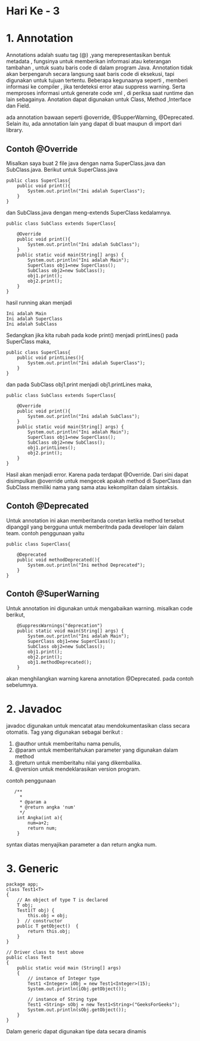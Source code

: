 # Hari Ke - 3
# 1. Annotation
Annotations adalah suatu tag (@) ,yang merepresentasikan bentuk metadata , fungsinya untuk memberikan informasi atau keterangan tambahan , untuk suatu baris code di dalam program Java. Annotation tidak akan berpengaruh secara langsung saat baris code di eksekusi, tapi digunakan untuk tujuan tertentu. Beberapa kegunaanya seperti , memberi informasi ke compiler , jika terdeteksi error atau suppress warning. Serta memproses informasi untuk generate code xml , di periksa saat runtime dan lain sebagainya. Anotation dapat digunakan untuk Class, Method ,Interface dan Field.

ada annotation bawaan seperti @override, @SupperWarning, @Deprecated. Selain itu, ada annotation lain yang dapat di buat maupun di import dari library.

## Contoh @Override
Misalkan saya buat 2 file java dengan nama SuperClass.java dan SubClass.java. Berikut untuk SuperClass.java
```
public class SuperClass{
    public void print(){
        System.out.println("Ini adalah SuperClass");
    }
}
```
dan SubClass.java dengan meng-extends SuperClass kedalamnya.
```
public class SubClass extends SuperClass{

    @Override
    public void print(){
        System.out.println("Ini adalah SubClass");
    }
    public static void main(String[] args) {
        System.out.println("Ini adalah Main");
        SuperClass obj1=new SuperClass();
        SubClass obj2=new SubClass();
        obj1.print();
        obj2.print();
    }
}
```
hasil running akan menjadi 
```
Ini adalah Main
Ini adalah SuperClass
Ini adalah SubClass
```
Sedangkan jika kita rubah pada kode print() menjadi printLines() pada SuperClass maka,
```
public class SuperClass{
    public void printLines(){
        System.out.println("Ini adalah SuperClass");
    }
}
```
dan pada SubClass obj1.print menjadi obj1.printLines maka, 
```
public class SubClass extends SuperClass{

    @Override
    public void print(){
        System.out.println("Ini adalah SubClass");
    }
    public static void main(String[] args) {
        System.out.println("Ini adalah Main");
        SuperClass obj1=new SuperClass();
        SubClass obj2=new SubClass();
        obj1.printLines();
        obj2.print();
    }
}
```
Hasil akan menjadi error. Karena pada terdapat @Override. Dari sini dapat disimpulkan @override untuk mengecek apakah method di SuperClass dan SubClass memiliki nama yang sama atau kekomplitan dalam sintaksis.

## Contoh @Deprecated
Untuk annotation ini akan memberitanda coretan ketika method tersebut dipanggil yang bergguna untuk memberitnda pada developer lain dalam team. contoh penggunaan yaitu
```
public class SuperClass{
   
    @Deprecated
    public void methodDeprecated(){
        System.out.println("Ini method Deprecated");
    }
}
```

## Contoh @SuperWarning
Untuk annotation ini digunakan untuk mengabaikan warning. misalkan code berikut,
```
    @SuppressWarnings("deprecation")
    public static void main(String[] args) {
        System.out.println("Ini adalah Main");
        SuperClass obj1=new SuperClass();
        SubClass obj2=new SubClass();
        obj1.print();
        obj2.print();
        obj1.methodDeprecated();
    }
```
akan menghilangkan warning karena annotation @Deprecated. pada contoh sebelumnya.

# 2. Javadoc
javadoc digunakan untuk mencatat atau mendokumentasikan class secara otomatis.
Tag yang digunakan sebagai berikut :
1. @author untuk memberitahu nama penulis,
2. @param untuk memberitahukan parameter yang digunakan dalam method 
3. @return untuk memberitahu nilai yang dikembalika.
4. @version untuk mendeklarasikan version program.

contoh penggunaan 
```
   /**
     * 
     * @param a
     * @return angka 'num'
     */
    int Angka(int a){
        num=a+2;
        return num;
    }
```
syntax diatas menyajikan parameter a dan return angka num.

# 3. Generic
```
package app;
class Test1<T> 
{ 
    // An object of type T is declared 
    T obj; 
    Test1(T obj) {  
        this.obj = obj;  
    }  // constructor 
    public T getObject()  { 
        return this.obj; 
    }
} 
   
// Driver class to test above 
public class Test 
{ 
    public static void main (String[] args) 
    { 
        // instance of Integer type 
        Test1 <Integer> iObj = new Test1<Integer>(15); 
        System.out.println(iObj.getObject()); 
   
        // instance of String type 
        Test1 <String> sObj = new Test1<String>("GeeksForGeeks"); 
        System.out.println(sObj.getObject()); 
    } 
}
```
Dalam generic dapat digunakan tipe data secara dinamis